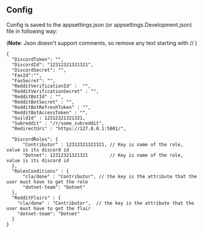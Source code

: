 ## Config

Config is saved to the appsettings.json (or appsettings.Development.json) file in following way:

(**Note**: Json doesn't support comments, so remove any text starting with // )
```
{
  "DiscordToken": "",
  "DiscordId": "12312321321321",
  "DiscordSecret": "",
  "FasId":"",
  "FasSecret": "",
  "RedditVerificationId" :  "",     
  "RedditVerificationSecret" : "",
  "RedditBotId" : "",
  "RedditBotSecret" : "",
  "RedditBotRefreshToken" : "",
  "RedditBotAccessToken" : "",
  "GuildId" : 12312321321321,
  "Subreddit" : "/r/some_subreddit", 
  "RedirectUri" : "https://127.0.0.1:5001/",
  
  "DiscordRoles": {
      "Contributor" : 12312321321321, // Key is name of the role, value is its discord id
      "Dotnet": 12312321321321        // Key is name of the role, value is its discord id
  },
  "RolesConditions" : {
      "cla/done" : "Contributor", // the key is the attribute that the user must have to get the role
      "dotnet-team": "Dotnet"
  },
  "RedditFlairs" : {
    "cla/done" : "Contributor",  // the key is the attribute that the user must have to get the flair
    "dotnet-team": "Dotnet"
  }
}
```
